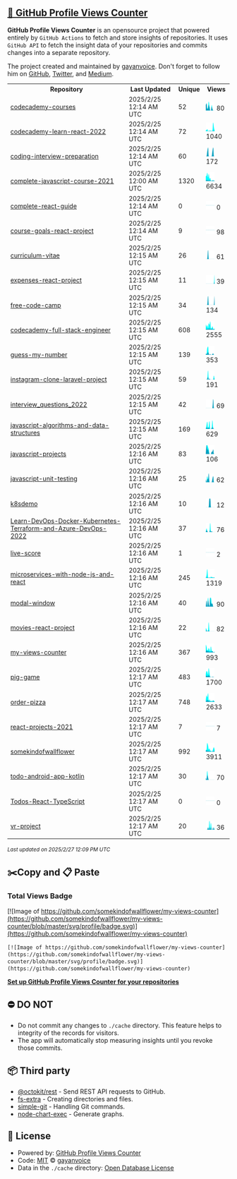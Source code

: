 ## [🚀 GitHub Profile Views Counter](https://github.com/gayanvoice/github-profile-views-counter)
**GitHub Profile Views Counter** is an opensource project that powered entirely by  `GitHub Actions` to fetch and store insights of repositories.
It uses `GitHub API` to fetch the insight data of your repositories and commits changes into a separate repository.

The project created and maintained by [gayanvoice](https://github.com/gayanvoice). Don't forget to follow him on [GitHub](https://github.com/gayanvoice), [Twitter](https://twitter.com/gayanvoice), and [Medium](https://gayanvoice.medium.com/).

<table>
	<tr>
		<th>
			Repository
		</th>
		<th>
			Last Updated
		</th>
		<th>
			Unique
		</th>
		<th>
			Views
		</th>
	</tr>
	<tr>
		<td>
			<a href="https://github.com/somekindofwallflower/my-views-counter/tree/master/readme/540768760/year.md">
				codecademy-courses
			</a>
		</td>
		<td>
			2025/2/25 12:14 AM UTC
		</td>
		<td>
			52
		</td>
		<td>
			<img alt="Response time graph" src="https://github.com/somekindofwallflower/my-views-counter/raw/master/graph/540768760/small/year.png" height="20"> 80
		</td>
	</tr>
	<tr>
		<td>
			<a href="https://github.com/somekindofwallflower/my-views-counter/tree/master/readme/548372410/year.md">
				codecademy-learn-react-2022
			</a>
		</td>
		<td>
			2025/2/25 12:14 AM UTC
		</td>
		<td>
			72
		</td>
		<td>
			<img alt="Response time graph" src="https://github.com/somekindofwallflower/my-views-counter/raw/master/graph/548372410/small/year.png" height="20"> 1040
		</td>
	</tr>
	<tr>
		<td>
			<a href="https://github.com/somekindofwallflower/my-views-counter/tree/master/readme/419855223/year.md">
				coding-interview-preparation
			</a>
		</td>
		<td>
			2025/2/25 12:14 AM UTC
		</td>
		<td>
			60
		</td>
		<td>
			<img alt="Response time graph" src="https://github.com/somekindofwallflower/my-views-counter/raw/master/graph/419855223/small/year.png" height="20"> 172
		</td>
	</tr>
	<tr>
		<td>
			<a href="https://github.com/somekindofwallflower/my-views-counter/tree/master/readme/415975168/year.md">
				complete-javascript-course-2021
			</a>
		</td>
		<td>
			2025/2/25 12:00 AM UTC
		</td>
		<td>
			1320
		</td>
		<td>
			<img alt="Response time graph" src="https://github.com/somekindofwallflower/my-views-counter/raw/master/graph/415975168/small/year.png" height="20"> 6634
		</td>
	</tr>
	<tr>
		<td>
			<a href="https://github.com/somekindofwallflower/my-views-counter/tree/master/readme/505335448/year.md">
				complete-react-guide
			</a>
		</td>
		<td>
			2025/2/25 12:14 AM UTC
		</td>
		<td>
			0
		</td>
		<td>
			<img alt="Response time graph" src="https://github.com/somekindofwallflower/my-views-counter/raw/master/graph/505335448/small/year.png" height="20"> 0
		</td>
	</tr>
	<tr>
		<td>
			<a href="https://github.com/somekindofwallflower/my-views-counter/tree/master/readme/435672982/year.md">
				course-goals-react-project
			</a>
		</td>
		<td>
			2025/2/25 12:14 AM UTC
		</td>
		<td>
			9
		</td>
		<td>
			<img alt="Response time graph" src="https://github.com/somekindofwallflower/my-views-counter/raw/master/graph/435672982/small/year.png" height="20"> 98
		</td>
	</tr>
	<tr>
		<td>
			<a href="https://github.com/somekindofwallflower/my-views-counter/tree/master/readme/420033469/year.md">
				curriculum-vitae
			</a>
		</td>
		<td>
			2025/2/25 12:15 AM UTC
		</td>
		<td>
			26
		</td>
		<td>
			<img alt="Response time graph" src="https://github.com/somekindofwallflower/my-views-counter/raw/master/graph/420033469/small/year.png" height="20"> 61
		</td>
	</tr>
	<tr>
		<td>
			<a href="https://github.com/somekindofwallflower/my-views-counter/tree/master/readme/435666261/year.md">
				expenses-react-project
			</a>
		</td>
		<td>
			2025/2/25 12:15 AM UTC
		</td>
		<td>
			11
		</td>
		<td>
			<img alt="Response time graph" src="https://github.com/somekindofwallflower/my-views-counter/raw/master/graph/435666261/small/year.png" height="20"> 39
		</td>
	</tr>
	<tr>
		<td>
			<a href="https://github.com/somekindofwallflower/my-views-counter/tree/master/readme/445301973/year.md">
				free-code-camp
			</a>
		</td>
		<td>
			2025/2/25 12:15 AM UTC
		</td>
		<td>
			34
		</td>
		<td>
			<img alt="Response time graph" src="https://github.com/somekindofwallflower/my-views-counter/raw/master/graph/445301973/small/year.png" height="20"> 134
		</td>
	</tr>
	<tr>
		<td>
			<a href="https://github.com/somekindofwallflower/my-views-counter/tree/master/readme/435050698/year.md">
				codecademy-full-stack-engineer
			</a>
		</td>
		<td>
			2025/2/25 12:15 AM UTC
		</td>
		<td>
			608
		</td>
		<td>
			<img alt="Response time graph" src="https://github.com/somekindofwallflower/my-views-counter/raw/master/graph/435050698/small/year.png" height="20"> 2555
		</td>
	</tr>
	<tr>
		<td>
			<a href="https://github.com/somekindofwallflower/my-views-counter/tree/master/readme/434376698/year.md">
				guess-my-number
			</a>
		</td>
		<td>
			2025/2/25 12:15 AM UTC
		</td>
		<td>
			139
		</td>
		<td>
			<img alt="Response time graph" src="https://github.com/somekindofwallflower/my-views-counter/raw/master/graph/434376698/small/year.png" height="20"> 353
		</td>
	</tr>
	<tr>
		<td>
			<a href="https://github.com/somekindofwallflower/my-views-counter/tree/master/readme/435674792/year.md">
				instagram-clone-laravel-project
			</a>
		</td>
		<td>
			2025/2/25 12:15 AM UTC
		</td>
		<td>
			59
		</td>
		<td>
			<img alt="Response time graph" src="https://github.com/somekindofwallflower/my-views-counter/raw/master/graph/435674792/small/year.png" height="20"> 191
		</td>
	</tr>
	<tr>
		<td>
			<a href="https://github.com/somekindofwallflower/my-views-counter/tree/master/readme/451603613/year.md">
				interview_questions_2022
			</a>
		</td>
		<td>
			2025/2/25 12:15 AM UTC
		</td>
		<td>
			42
		</td>
		<td>
			<img alt="Response time graph" src="https://github.com/somekindofwallflower/my-views-counter/raw/master/graph/451603613/small/year.png" height="20"> 69
		</td>
	</tr>
	<tr>
		<td>
			<a href="https://github.com/somekindofwallflower/my-views-counter/tree/master/readme/450834448/year.md">
				javascript-algorithms-and-data-structures
			</a>
		</td>
		<td>
			2025/2/25 12:15 AM UTC
		</td>
		<td>
			169
		</td>
		<td>
			<img alt="Response time graph" src="https://github.com/somekindofwallflower/my-views-counter/raw/master/graph/450834448/small/year.png" height="20"> 629
		</td>
	</tr>
	<tr>
		<td>
			<a href="https://github.com/somekindofwallflower/my-views-counter/tree/master/readme/434374207/year.md">
				javascript-projects
			</a>
		</td>
		<td>
			2025/2/25 12:16 AM UTC
		</td>
		<td>
			83
		</td>
		<td>
			<img alt="Response time graph" src="https://github.com/somekindofwallflower/my-views-counter/raw/master/graph/434374207/small/year.png" height="20"> 106
		</td>
	</tr>
	<tr>
		<td>
			<a href="https://github.com/somekindofwallflower/my-views-counter/tree/master/readme/435530501/year.md">
				javascript-unit-testing
			</a>
		</td>
		<td>
			2025/2/25 12:16 AM UTC
		</td>
		<td>
			25
		</td>
		<td>
			<img alt="Response time graph" src="https://github.com/somekindofwallflower/my-views-counter/raw/master/graph/435530501/small/year.png" height="20"> 62
		</td>
	</tr>
	<tr>
		<td>
			<a href="https://github.com/somekindofwallflower/my-views-counter/tree/master/readme/540201371/year.md">
				k8sdemo
			</a>
		</td>
		<td>
			2025/2/25 12:16 AM UTC
		</td>
		<td>
			10
		</td>
		<td>
			<img alt="Response time graph" src="https://github.com/somekindofwallflower/my-views-counter/raw/master/graph/540201371/small/year.png" height="20"> 12
		</td>
	</tr>
	<tr>
		<td>
			<a href="https://github.com/somekindofwallflower/my-views-counter/tree/master/readme/546235708/year.md">
				Learn-DevOps-Docker-Kubernetes-Terraform-and-Azure-DevOps-2022
			</a>
		</td>
		<td>
			2025/2/25 12:16 AM UTC
		</td>
		<td>
			37
		</td>
		<td>
			<img alt="Response time graph" src="https://github.com/somekindofwallflower/my-views-counter/raw/master/graph/546235708/small/year.png" height="20"> 76
		</td>
	</tr>
	<tr>
		<td>
			<a href="https://github.com/somekindofwallflower/my-views-counter/tree/master/readme/538674926/year.md">
				live-score
			</a>
		</td>
		<td>
			2025/2/25 12:16 AM UTC
		</td>
		<td>
			1
		</td>
		<td>
			<img alt="Response time graph" src="https://github.com/somekindofwallflower/my-views-counter/raw/master/graph/538674926/small/year.png" height="20"> 2
		</td>
	</tr>
	<tr>
		<td>
			<a href="https://github.com/somekindofwallflower/my-views-counter/tree/master/readme/500419354/year.md">
				microservices-with-node-js-and-react
			</a>
		</td>
		<td>
			2025/2/25 12:16 AM UTC
		</td>
		<td>
			245
		</td>
		<td>
			<img alt="Response time graph" src="https://github.com/somekindofwallflower/my-views-counter/raw/master/graph/500419354/small/year.png" height="20"> 1319
		</td>
	</tr>
	<tr>
		<td>
			<a href="https://github.com/somekindofwallflower/my-views-counter/tree/master/readme/434401511/year.md">
				modal-window
			</a>
		</td>
		<td>
			2025/2/25 12:16 AM UTC
		</td>
		<td>
			40
		</td>
		<td>
			<img alt="Response time graph" src="https://github.com/somekindofwallflower/my-views-counter/raw/master/graph/434401511/small/year.png" height="20"> 90
		</td>
	</tr>
	<tr>
		<td>
			<a href="https://github.com/somekindofwallflower/my-views-counter/tree/master/readme/435676856/year.md">
				movies-react-project
			</a>
		</td>
		<td>
			2025/2/25 12:16 AM UTC
		</td>
		<td>
			22
		</td>
		<td>
			<img alt="Response time graph" src="https://github.com/somekindofwallflower/my-views-counter/raw/master/graph/435676856/small/year.png" height="20"> 82
		</td>
	</tr>
	<tr>
		<td>
			<a href="https://github.com/somekindofwallflower/my-views-counter/tree/master/readme/439741534/year.md">
				my-views-counter
			</a>
		</td>
		<td>
			2025/2/25 12:16 AM UTC
		</td>
		<td>
			367
		</td>
		<td>
			<img alt="Response time graph" src="https://github.com/somekindofwallflower/my-views-counter/raw/master/graph/439741534/small/year.png" height="20"> 993
		</td>
	</tr>
	<tr>
		<td>
			<a href="https://github.com/somekindofwallflower/my-views-counter/tree/master/readme/434402475/year.md">
				pig-game
			</a>
		</td>
		<td>
			2025/2/25 12:17 AM UTC
		</td>
		<td>
			483
		</td>
		<td>
			<img alt="Response time graph" src="https://github.com/somekindofwallflower/my-views-counter/raw/master/graph/434402475/small/year.png" height="20"> 1700
		</td>
	</tr>
	<tr>
		<td>
			<a href="https://github.com/somekindofwallflower/my-views-counter/tree/master/readme/434991359/year.md">
				order-pizza
			</a>
		</td>
		<td>
			2025/2/25 12:17 AM UTC
		</td>
		<td>
			748
		</td>
		<td>
			<img alt="Response time graph" src="https://github.com/somekindofwallflower/my-views-counter/raw/master/graph/434991359/small/year.png" height="20"> 2633
		</td>
	</tr>
	<tr>
		<td>
			<a href="https://github.com/somekindofwallflower/my-views-counter/tree/master/readme/435542286/year.md">
				react-projects-2021
			</a>
		</td>
		<td>
			2025/2/25 12:17 AM UTC
		</td>
		<td>
			7
		</td>
		<td>
			<img alt="Response time graph" src="https://github.com/somekindofwallflower/my-views-counter/raw/master/graph/435542286/small/year.png" height="20"> 7
		</td>
	</tr>
	<tr>
		<td>
			<a href="https://github.com/somekindofwallflower/my-views-counter/tree/master/readme/435539709/year.md">
				somekindofwallflower
			</a>
		</td>
		<td>
			2025/2/25 12:17 AM UTC
		</td>
		<td>
			992
		</td>
		<td>
			<img alt="Response time graph" src="https://github.com/somekindofwallflower/my-views-counter/raw/master/graph/435539709/small/year.png" height="20"> 3911
		</td>
	</tr>
	<tr>
		<td>
			<a href="https://github.com/somekindofwallflower/my-views-counter/tree/master/readme/435679895/year.md">
				todo-android-app-kotlin
			</a>
		</td>
		<td>
			2025/2/25 12:17 AM UTC
		</td>
		<td>
			30
		</td>
		<td>
			<img alt="Response time graph" src="https://github.com/somekindofwallflower/my-views-counter/raw/master/graph/435679895/small/year.png" height="20"> 70
		</td>
	</tr>
	<tr>
		<td>
			<a href="https://github.com/somekindofwallflower/my-views-counter/tree/master/readme/455232029/year.md">
				Todos-React-TypeScript
			</a>
		</td>
		<td>
			2025/2/25 12:17 AM UTC
		</td>
		<td>
			0
		</td>
		<td>
			<img alt="Response time graph" src="https://github.com/somekindofwallflower/my-views-counter/raw/master/graph/455232029/small/year.png" height="20"> 0
		</td>
	</tr>
	<tr>
		<td>
			<a href="https://github.com/somekindofwallflower/my-views-counter/tree/master/readme/450260592/year.md">
				vr-project
			</a>
		</td>
		<td>
			2025/2/25 12:17 AM UTC
		</td>
		<td>
			20
		</td>
		<td>
			<img alt="Response time graph" src="https://github.com/somekindofwallflower/my-views-counter/raw/master/graph/450260592/small/year.png" height="20"> 36
		</td>
	</tr>
</table>

<small><i>Last updated on 2025/2/27 12:09 PM UTC</i></small>

## ✂️Copy and 📋 Paste
### Total Views Badge
[![Image of https://github.com/somekindofwallflower/my-views-counter](https://github.com/somekindofwallflower/my-views-counter/blob/master/svg/profile/badge.svg)](https://github.com/somekindofwallflower/my-views-counter)

```readme
[![Image of https://github.com/somekindofwallflower/my-views-counter](https://github.com/somekindofwallflower/my-views-counter/blob/master/svg/profile/badge.svg)](https://github.com/somekindofwallflower/my-views-counter)
```
[**Set up GitHub Profile Views Counter for your repositories**](https://github.com/gayanvoice/github-profile-views-counter)
## ⛔ DO NOT
- Do not commit any changes to `./cache` directory. This feature helps to integrity of the records for visitors.
- The app will automatically stop measuring insights until you revoke those commits.
## 📦 Third party

- [@octokit/rest](https://www.npmjs.com/package/@octokit/rest) - Send REST API requests to GitHub.
- [fs-extra](https://www.npmjs.com/package/fs-extra) - Creating directories and files.
- [simple-git](https://www.npmjs.com/package/simple-git) - Handling Git commands.
- [node-chart-exec](https://www.npmjs.com/package/node-chart-exec) - Generate graphs.
## 📄 License
- Powered by: [GitHub Profile Views Counter](https://github.com/gayanvoice/github-profile-views-counter)
- Code: [MIT](./LICENSE) © [gayanvoice](https://github.com/gayanvoice)
- Data in the `./cache` directory: [Open Database License](https://opendatacommons.org/licenses/odbl/1-0/)